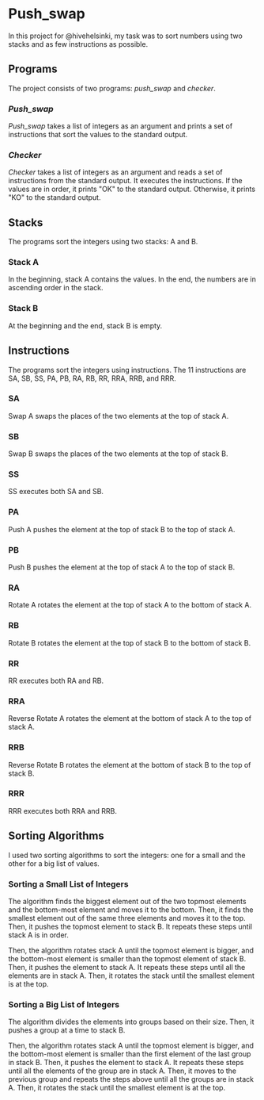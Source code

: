 # Push_swap
In this project for @hivehelsinki, my task was to sort numbers using two stacks and as few instructions as possible.

## Programs
The project consists of two programs: *push_swap* and *checker*.

### *Push_swap*
*Push_swap* takes a list of integers as an argument and prints a set of instructions that sort the values to the standard output.

### *Checker*
*Checker* takes a list of integers as an argument and reads a set of instructions from the standard output. It executes the instructions. If the values are in order, it prints "OK" to the standard output. Otherwise, it prints "KO" to the standard output.

## Stacks
The programs sort the integers using two stacks: A and B.

### Stack A
In the beginning, stack A contains the values. In the end, the numbers are in ascending order in the stack.

### Stack B
At the beginning and the end, stack B is empty.

## Instructions
The programs sort the integers using instructions. The 11 instructions are SA, SB, SS, PA, PB, RA, RB, RR, RRA, RRB, and RRR.

### SA
Swap A swaps the places of the two elements at the top of stack A.

### SB
Swap B swaps the places of the two elements at the top of stack B.

### SS
SS executes both SA and SB.

### PA
Push A pushes the element at the top of stack B to the top of stack A.

### PB
Push B pushes the element at the top of stack A to the top of stack B.

### RA
Rotate A rotates the element at the top of stack A to the bottom of stack A.

### RB
Rotate B rotates the element at the top of stack B to the bottom of stack B.

### RR
RR executes both RA and RB.

### RRA
Reverse Rotate A rotates the element at the bottom of stack A to the top of stack A.

### RRB
Reverse Rotate B rotates the element at the bottom of stack B to the top of stack B.

### RRR
RRR executes both RRA and RRB.

## Sorting Algorithms
I used two sorting algorithms to sort the integers: one for a small and the other for a big list of values.

### Sorting a Small List of Integers
The algorithm finds the biggest element out of the two topmost elements and the bottom-most element and moves it to the bottom. Then, it finds the smallest element out of the same three elements and moves it to the top. Then, it pushes the topmost element to stack B. It repeats these steps until stack A is in order.

Then, the algorithm rotates stack A until the topmost element is bigger, and the bottom-most element is smaller than the topmost element of stack B. Then, it pushes the element to stack A. It repeats these steps until all the elements are in stack A. Then, it rotates the stack until the smallest element is at the top.

### Sorting a Big List of Integers
The algorithm divides the elements into groups based on their size. Then, it pushes a group at a time to stack B.

Then, the algorithm rotates stack A until the topmost element is bigger, and the bottom-most element is smaller than the first element of the last group in stack B. Then, it pushes the element to stack A. It repeats these steps until all the elements of the group are in stack A. Then, it moves to the previous group and repeats the steps above until all the groups are in stack A. Then, it rotates the stack until the smallest element is at the top.
